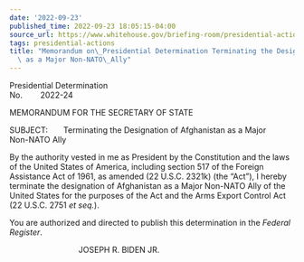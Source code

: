 ```yaml
---
date: '2022-09-23'
published_time: 2022-09-23 18:05:15-04:00
source_url: https://www.whitehouse.gov/briefing-room/presidential-actions/2022/09/23/memorandum-on-presidential-determination-terminating-the-designation-of-afghanistan-as-a-major-non-nato-ally/
tags: presidential-actions
title: "Memorandum on\_Presidential Determination Terminating the Designation of Afghanistan\
  \ as a Major Non-NATO\_Ally"
---
```

 
Presidential Determination  
No.        2022-24        

MEMORANDUM FOR THE SECRETARY OF STATE

SUBJECT:       Terminating the Designation of Afghanistan as a Major  
Non-NATO Ally

By the authority vested in me as President by the Constitution and the
laws of the United States of America, including section 517 of the
Foreign Assistance Act of 1961, as amended (22 U.S.C. 2321k) (the
“Act”), I hereby terminate the designation of Afghanistan as a Major
Non-NATO Ally of the United States for the purposes of the Act and the
Arms Export Control Act (22 U.S.C. 2751 *et seq.*).  
  
You are authorized and directed to publish this determination in the
*Federal Register*.

                               JOSEPH R. BIDEN JR.
